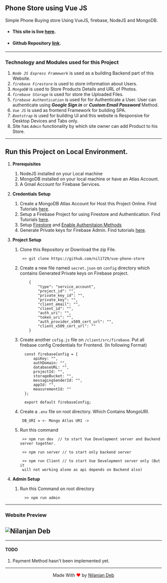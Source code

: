 ## Phone Store using Vue JS

Simple Phone Buying store Using VueJS, firebase, NodeJS and MongoDB.

- #### This site is live [here](https://vue-phone-store.herokuapp.com/).
- #### Github Repository [link](https://github.com/nil1729/vue-phone-store).

---

### Technology and Modules used for this Project

1. _`Node JS Express Framework`_ is used as a building Backend part of this Website.
2. _`firebase Firestore`_ is used to store information about Users.
3. _`MongoDB`_ is used to Store Products Details and URL of Photos.
4. _`firebase Storage`_ is used for store the Uploaded Files.
5. _`firebase Authentication`_ is used for for Authenticate a User. User can authenticate using _**Google Sign in**_ or _**Custom Email Password**_ Method.
6. _`Vue JS`_ is used as frontend Framework for building SPA.
7. _`Bootstrap`_ is used for building UI and this website is Responsive for Desktop Devices and Tabs only.
8. Site has _`Admin`_ functionality by which site owner can add Product to his Store.

---

## Run this Project on Local Environment.

1. **Prerequisites**
   1. NodeJS installed on your Local machine
   2. MongoDB installed on your local machine or have an Atlas Account.
   3. A Gmail Account for Firebase Services.
2. **Credentials Setup**

   1. Create a MongoDB Atlas Account for Host this Project Online. Find Tutorials [here](https://www.youtube.com/watch?v=KKyag6t98g8).
   2. Setup a Firebase Project for using Firestore and Authentication. Find Tutorials [here](https://www.youtube.com/watch?v=6juww5Lmvgo).
   3. Setup [Firestore](https://www.youtube.com/watch?v=UFLvSp4Mh9k&list=PL4cUxeGkcC9itfjle0ji1xOZ2cjRGY_WB&index=2) and [Enable Authenitaion Methods](https://www.youtube.com/watch?v=-OKrloDzGpU)
   4. Generate Private keys for Firebase Admin. Find tutorials [here](https://youtu.be/WtYzHTXHBp0).

3. **Project Setup**

   1. Clone this Repository or Download the zip File.
      ```
       >> git clone https://github.com/nil1729/vue-phone-store
      ```
   2. Create a new file named `secret.json` on `config` directory which contains Generated Private keys on Firebase project.

      ```
          {
              "type": "service_account",
              "project_id": "",
              "private_key_id": "",
              "private_key": "",
              "client_email": "",
              "client_id": "",
              "auth_uri": "",
              "token_uri": "",
              "auth_provider_x509_cert_url": "",
              "client_x509_cert_url": ""
          }

      ```

   3. Create another `cofig.js` file on `/client/src/firebase`. Put all firebase config Credentials for Frontend. (In following Format)

      ```
        const firebaseConfig = {
            apiKey: "",
            authDomain: "",
            databaseURL: "",
            projectId: "",
            storageBucket: "",
            messagingSenderId: "",
            appId: "",
            measurementId: ""
        };

        export default firebaseConfig;
      ```

   4. Create a `.env` file on root directory. Which Contains MongoURI.
      ```
       DB_URI = <- Mongo Atlas URI ->
      ```
   5. Run this command

      ```
       >> npm run dev  // to start Vue Development server and Backend server together.

       >> npm run server // to start only backend server

       >> npm run Client // to start Vue Development server only (But it
       will not working alone as api depends on Backend also)

      ```

4. **Admin Setup**
   1. Run this Command on root directory
      ```
        >> npm run admin
      ```

---

### Website Preview

## <img src="./preview.png" alt="Nilanjan Deb">

---

#### TODO

1. Payment Method hasn't been implemented yet.

---

<p style="text-align: center;">Made With<span style="color: red;"> &#10084; </span>by <a href="https://github.com/nil1729" target="_blank"> Nilanjan Deb </a> </p>
